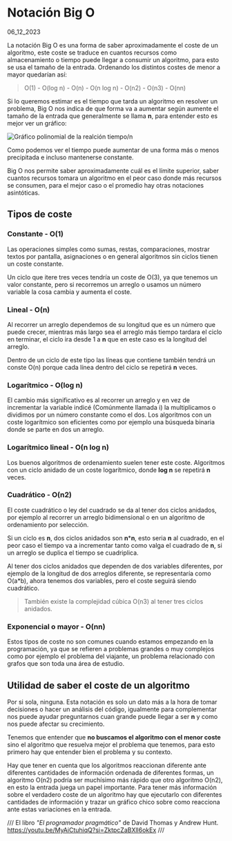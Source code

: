 # Notación Big O
06_12_2023

La notación Big O es una forma de saber aproximadamente el coste de un algoritmo, este coste se traduce en cuantos recursos como almacenamiento o tiempo puede llegar a consumir un algoritmo, para esto se usa el tamaño de la entrada. Ordenando los distintos costes de menor a mayor quedarían así:

> O(1) - O(log n) - O(n) - O(n log n) - O(n2) - O(n3) - O(nn) 

Si lo queremos estimar es el tiempo que tarda un algoritmo en resolver un problema, Big O nos indica de que forma va a aumentar según aumente el tamaño de la entrada que generalmente se llama **n**, para entender esto es mejor ver un gráfico:

![Gráfico polinomial de la realción tiempo/n]()

Como podemos ver el tiempo puede aumentar de una forma más o menos precipitada e incluso mantenerse constante.

Big O nos permite saber aproximadamente cuál es el límite superior, saber cuantos recursos tomara un algoritmo en el peor caso donde más recursos se consumen, para el mejor caso o el promedio hay otras notaciones asintóticas.

## Tipos de coste

### Constante - O(1)

Las operaciones simples como sumas, restas, comparaciones, mostrar textos por pantalla, asignaciones o en general algoritmos sin ciclos tienen un coste constante.

Un ciclo que itere tres veces tendría un coste de O(3), ya que tenemos un valor constante, pero si recorremos un arreglo o usamos un número variable la cosa cambia y aumenta el coste.

### Lineal - O(n)

Al recorrer un arreglo dependemos de su longitud que es un número que puede crecer, mientras más largo sea el arreglo más tiempo tardara el ciclo en terminar, el ciclo ira desde 1 a **n** que en este caso es la longitud del arreglo.

Dentro de un ciclo de este tipo las líneas que contiene también tendrá un conste O(n) porque cada línea dentro del ciclo se repetirá **n** veces. 

### Logarítmico - O(log n)

El cambio más significativo es al recorrer un arreglo y en vez de incrementar la variable indicé (Comúnmente llamada i) la multiplicamos o dividimos por un número constante como el dos. Los algoritmos con un coste logarítmico son eficientes como por ejemplo una búsqueda binaria donde se parte en dos un arreglo.

### Logarítmico lineal - O(n log n)

Los buenos algoritmos de ordenamiento suelen tener este coste. Algoritmos con un ciclo anidado de un coste logarítmico, donde **log n** se repetirá **n** veces.

### Cuadrático - O(n2)

El coste cuadrático o ley del cuadrado se da al tener dos ciclos anidados, por ejemplo al recorrer un arreglo bidimensional o en un algoritmo de ordenamiento por selección.

Si un ciclo es **n**, dos ciclos anidados son **n*****n**, esto seria **n** al cuadrado, en el peor caso el tiempo va a incrementar tanto como valga el cuadrado de **n**, si un arreglo se duplica el tiempo se cuadriplica.

Al tener dos ciclos anidados que dependen de dos variables diferentes, por ejemplo de la longitud de dos arreglos diferente, se representaría como O(a*b), ahora tenemos dos variables, pero el coste seguirá siendo cuadrático.

> También existe la complejidad cúbica O(n3) al tener tres ciclos anidados.

### Exponencial o mayor - O(nn)

Estos tipos de coste no son comunes cuando estamos empezando en la programación, ya que se refieren a problemas grandes o muy complejos como por ejemplo el problema del viajante, un problema relacionado con grafos que son toda una área de estudio.

## Utilidad de saber el coste de un algoritmo

Por si sola, ninguna. Esta notación es solo un dato más a la hora de tomar decisiones o hacer un análisis del código, igualmente para complementar nos puede ayudar preguntarnos cuan grande puede llegar a ser **n** y como nos puede afectar su crecimiento.

Tenemos que entender que **no buscamos el algoritmo con el menor coste** sino el algoritmo que resuelva mejor el problema que tenemos, para esto primero hay que entender bien el problema y su contexto.

Hay que tener en cuenta que los algoritmos reaccionan diferente ante diferentes cantidades de información ordenada de diferentes formas, un algoritmo O(n2) podría ser muchísimo más rápido que otro algoritmo O(n2), en esto la entrada juega un papel importante. Para tener más información sobre el verdadero coste de un algoritmo hay que ejecutarlo con diferentes cantidades de información y trazar un gráfico chico sobre como reacciona ante estas variaciones en la entrada.

///
El libro *"El programador pragmático"* de David Thomas y Andrew Hunt.
https://youtu.be/MyAiCtuhiqQ?si=ZktpcZaBXll6okEx
///